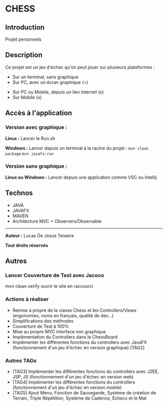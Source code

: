 # CHESS

## Introduction

Projet personnels

## Description

Ce projet est un jeu d'échec qu'on peut jouer sur plusieurs plateformes :
- Sur un terminal, sans graphique
- Sur PC, avec un écran graphique (~)
* Sur PC ou Mobile, depuis un lien internet (x)
* Sur Mobile (x)

## Accès à l'application

### Version avec graphique :

**Linux :** 
Lancer le Run.sh

**Windows :** 
Lancer depuis un terminal à la racine du projet :
`mvn clean package`
`mvn javafx:run`

### Version sans graphique :

**Linux ou Windows :** Lancer depuis une application comme VSC ou Intellij

## Technos

- JAVA
- JAVAFX
- MAVEN
- Architecture MVC + Observers/Observable

---

**__Auteur :__** Lucas De Jesus Teixeira

**Tout droits réservés**

## Autres

### Lancer Couverture de Test avec Jacoco
mvn clean verify
ouvrir le site en raccourci

### Actions à réaliser

- Remise à propre de la classe Chess et les Controllers/Views (ergonomies, noms en français, qualité de dev...)
- Simplifications des méthodes
- Couverture de Test à 100%
- Mise au propre MVC interface non graphique
- Implémentation du Controllers dans le ChessBoard
- Implémenter les différentes fonctions du controllers avec JavaFX (fonctionnement d'un jeu d'échec en version graphique)
[TAG2]

### Autres TAGs
- [TAG3] Implémenter les différentes fonctions du controllers avec J2EE, JSP, JS (fonctionnement d'un jeu d'échec en version web)
- [TAG4] Implémenter les différentes fonctions du controllers (fonctionnement d'un jeu d'échec en version mobile)
- [TAG5] Ajout Menu, Fonction de Sauvegarde, Système de création de Terrain, Triple Répétition, Système de Cadence, Echecs et le Mat